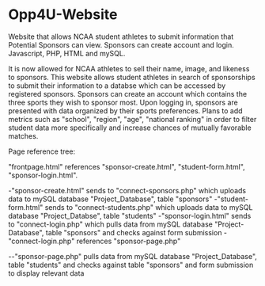 # Opp4U-Website
Website that allows NCAA student athletes to submit information that Potential Sponsors can view. Sponsors can create account and login. Javascript, PHP, HTML and mySQL.

It is now allowed for NCAA athletes to sell their name, image, and likeness to sponsors. This website allows student athletes in search of sponsorships to submit their 
information to a databse which can be accessed by registered sponsors. Sponsors can create an account which contains the three sports they wish to sponsor most. 
Upon logging in, sponsors are presented with data organized by their sports preferences. Plans to add metrics such as "school", "region", "age", "national ranking"
in order to filter student data more specifically and increase chances of mutually favorable matches.

Page reference tree:

"frontpage.html" references "sponsor-create.html", "student-form.html", "sponsor-login.html". 

-"sponsor-create.html" sends to "connect-sponsors.php" which uploads data to mySQL database "Project_Database", table "sponsors"
-"student-form.html" sends to "connect-students.php" which uploads data to mySQL database "Project_Databse", table "students"
-"sponsor-login.html" sends to "connect-login.php" which pulls data from mySQL database "Project-Database", table "sponsors" and checks against form submission
-"connect-login.php" references "sponsor-page.php"

--"sponsor-page.php" pulls data from mySQL database "Project_Database", table "students" and checks against table "sponsors" and form submission to display relevant data

